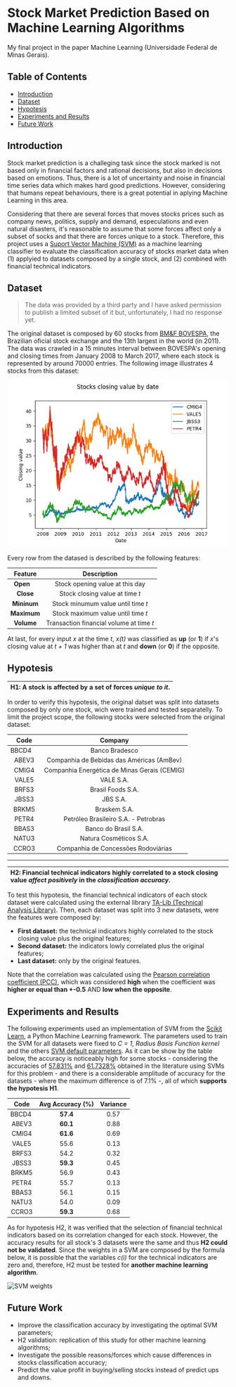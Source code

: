 # Stock Market Prediction Based on Machine Learning Algorithms
My final project in the paper Machine Learning (Universidade Federal de Minas Gerais).

## Table of Contents

* [Introduction](#introduction)
* [Dataset](#dataset)
* [Hypotesis](#hypotesis)
* [Experiments and Results](#experiments-and-results)
* [Future Work](#future-work)

## Introduction

Stock market prediction is a challeging task since the stock marked is not based only in financial factors and rational decisions, but also in decisions based on emotions. Thus, there is a lot of uncertainty and noise in financial time series data which makes hard good predictions. However, considering that humans repeat behaviours, there is a great potential in aplying Machine Learning in this area.

Considering that there are several forces that moves stocks prices such as company news, politics, supply and demand, especulations and even natural disasters, it's reasonable to assume that some forces affect only a subset of socks and that there are forces unique to a stock. Therefore, this project uses a [Suport Vector Machine (SVM)](https://en.wikipedia.org/wiki/Support_vector_machine) as a machine learning classifier to evaluate the classification accuracy of stocks market data when (1) applyied to datasets composed by a single stock, and (2) combined with financial technical indicators.

## Dataset

> The data was provided by a third party and I have asked permission to publish a limited subset of it but, unfortunately, I had no response yet.

The original dataset is composed by 60 stocks from [BM&F BOVESPA](https://en.wikipedia.org/wiki/BM%26F_Bovespa), the Brazilian oficial stock exchange and the 13th largest in the world (in 2011). The data was crawled in a 15 minutes interval between BOVESPA's opening and closing times from January 2008 to March 2017, where each stock is represented by around 70000 entries. The following image illustrates 4 stocks from this dataset:

![alt text](stocks_plot.png)

Every row from the datased is described by the following features:

| **Feature** | **Description**                          |
|:-----------:|:----------------------------------------:|
| **Open**    | Stock opening value at this day          |
| **Close**   | Stock closing value at time *t*          |
| **Mininum** | Stock minumum value until time *t*       |
| **Maximum** | Stock maximum value until time *t*       |
| **Volume**  | Transaction financial volume at time *t* |

At last, for every input *x* at the time *t*, *x(t)* was classified as **up** (or **1**) if *x*'s closing value at *t + 1* was higher than at *t* and **down** (or **0**) if the opposite.

## Hypotesis

| H1: A stock is affected by a set of forces *unique to it*. |
|:-----------------------------------------------------------|

In order to verify this hypotesis, the original datset was split into datasets composed by only one stock, wich were trained and tested separatelly. To limit the project scope, the following stocks were selected from the original dataset:

| **Code** | **Company**                                  |
|:--------:|:--------------------------------------------:|
| BBCD4    | Banco Bradesco                               |
| ABEV3    | Companhia de Bebidas das Américas (AmBev)    |
| CMIG4    | Companhia Energética de Minas Gerais (CEMIG) |
| VALE5    | VALE S.A.                                    |
| BRFS3    |  Brasil Foods S.A.                           |
| JBSS3    |  JBS S.A.                                    |
| BRKM5    |  Braskem S.A.                                |
| PETR4    |  Petróleo Brasileiro S.A. - Petrobras        |
| BBAS3    |  Banco do Brasil S.A.                        |
| NATU3    |  Natura Cosméticos S.A.                      |
| CCRO3    |  Companhia de Concessões Rodoviárias         |

---

| H2: Financial technical indicators highly correlated to a stock closing value *affect positively* in the *classification accuracy*. |
|:----------------------------------------------------------------|

To test this hypotesis, the financial technical indicators of each stock dataset were calculated using the external library [TA-Lib (Technical Analysis Library)](http://www.ta-lib.org/). Then, each dataset was split into 3 new datasets, were the features were composed by:

* **First dataset:** the technical indicators highly correlated to the stock closing value plus the original features;
* **Second dataset:** the indicators lowly correlated plus the original features;
* **Last dataset:** only by the original features.

Note that the correlation was calculated using the [Pearson correlation coefficient (PCC)](https://en.wikipedia.org/wiki/Pearson_correlation_coefficient), which was considered **high** when the coefficient was **higher or equal than +-0.5** AND **low when the opposite**.

## Experiments and Results

The following experiments used an implementation of SVM from the [Scikit Learn](http://scikit-learn.org/stable/), a Python Machine Learning framework. The parameters used to train the SVM for all datasets were fixed to *C = 1*, *Radius Basis Function kernel* and the others [SVM default parameters](http://scikit-learn.org/stable/modules/generated/sklearn.svm.SVC.html#sklearn.svm.SVC). As it can be show by the table below, the accuracy is noticeably high for some stocks - considering the accuracies of [57.831%](http://www.sciencedirect.com/science/article/pii/S0925231203003722) and [61.7328%](https://www.researchgate.net/profile/Kumkum_Garg2/publication/238747905_A_Hybrid_Machine_Learning_System_for_Stock_Market_Forecasting/links/00b7d53b4cfc215d81000000/A-Hybrid-Machine-Learning-System-for-Stock-Market-Forecasting.pdf) obtained in the literature using SVMs for this problem - and there is a considerable amplitude of accuracy for the datasets - where the maximum difference is of 7.1% -, all of which **supports the hypotesis H1**. 

| Code  | Avg Accuracy (%) | Variance |
|:-----:|:----------------:|:--------:|
| BBCD4 | **57.4**         | 0.57     |
| ABEV3 | **60.1**         | 0.88     |
| CMIG4 | **61.6**         | 0.69     |
| VALE5 | 55.6             | 0.13     |
| BRFS3 | 54.2             | 0.32     |
| JBSS3 | **59.3**         | 0.45     |
| BRKM5 | 56.9             | 0.43     |
| PETR4 | 55.7             | 0.13     |
| BBAS3 | 56.1             | 0.15     |
| NATU3 | 54.0             | 0.09     |
| CCRO3 | **59.3**         | 0.68     |

As for hypotesis H2, it was verified that the selection of financial technical indicators based on its correlation changed for each stock. However, the accuracy results for all stock's 3 datasets were the same and thus **H2 could not be validated**. Since the weights in a SVM are composed by the formula below, it is possible that the variables *c(i)* for the technical indicators are zero and, therefore, H2 must be tested for **another machine learning algorithm**.

![SVM weights](https://wikimedia.org/api/rest_v1/media/math/render/svg/cf0866d87cbe878e13e6a06560af15b9a9cc6bb0)

## Future Work

* Improve the classification accuracy by investigating the optimal SVM parameters;
* H2 validation: replication of this study for other machine learning algorithms;
* Investigate the possible reasons/forces which cause differences in stocks classification accuracy;
* Predict the value profit in buying/selling stocks instead of predict ups and downs.
